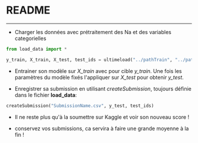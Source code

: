 # README


----------

 - Charger les données avec prétraitement des Na et des variables categorielles

```python
from load_data import *

y_train, X_train, X_test, test_ids = ultimeload("../pathTrain", "../pathTest")
```

- Entrainer son modèle sur *X_train* avec pour cible *y_train*. Une fois les paramètres du modèle fixés l'appliquer sur *X_test* pour obtenir *y_test*.

- Enregistrer sa submission en utilisant  *createSubmission*, toujours définie dans le fichier **load_data**:

``` python
createSubmission("SubmissionName.csv", y_test, test_ids)
```

- Il ne reste plus qu'à la soumettre sur Kaggle et voir son nouveau score !


 - conservez vos submissions, ca servira à faire une grande moyenne à la fin !
